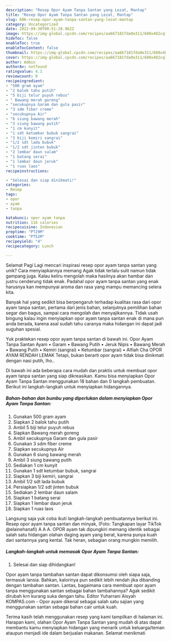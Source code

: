 ```yaml
---
description: "Resep Opor Ayam Tanpa Santan yang Lezat, Mantap"
title: "Resep Opor Ayam Tanpa Santan yang Lezat, Mantap"
slug: 606-resep-opor-ayam-tanpa-santan-yang-lezat-mantap
category: Uncategorized
date: 2022-09-30T00:51:28.962Z
image: https://img-global.cpcdn.com/recipes/aa667181fda0e311/680x482cq70/opor-ayam-tanpa-santan-foto-resep-utama.jpg
hideToc: false
enableToc: true
enableTocContent: false
thumbnail: https://img-global.cpcdn.com/recipes/aa667181fda0e311/680x482cq70/opor-ayam-tanpa-santan-foto-resep-utama.jpg
cover: https://img-global.cpcdn.com/recipes/aa667181fda0e311/680x482cq70/opor-ayam-tanpa-santan-foto-resep-utama.jpg
author: Admin
authorAv: notfound
ratingvalue: 4.1
reviewcount: 9
recipeingredient:
- "500 gram ayam"
- "2 balok tahu putih"
- "5 biji telur puyuh rebus"
- " Bawang merah goreng"
- "secukupnya Garam dan gula pasir"
- "3 sdm fiber creme"
- "secukupnya Air"
- "6 siung bawang merah"
- "3 siung bawang putih"
- "1 cm kunyit"
- "1 sdt ketumbar bubuk sangrai"
- "3 biji kemiri sangrai"
- "1/2 sdt lada bubuk"
- "1/2 sdt jinten bubuk"
- "2 lembar daun salam"
- "1 batang serai"
- "1 lembar daun jeruk"
- "1 ruas laos"
recipeinstructions:

- "Selesai dan siap dinikmati!"
categories:
- Resep
tags:
- opor
- ayam
- tanpa

katakunci: opor ayam tanpa 
nutrition: 116 calories
recipecuisine: Indonesian
preptime: "PT29M"
cooktime: "PT52M"
recipeyield: "4"
recipecategory: Lunch

---
```



Selamat Pagi Lagi mencari inspirasi resep opor ayam tanpa santan yang unik? Cara menyiapkannya memang Agak tidak terlalu sulit namun tidak gampang juga. Kalau keliru mengolah maka hasilnya akan hambar dan justru cenderung tidak enak. Padahal opor ayam tanpa santan yang enak harusnya kan mempunyai aroma dan rasa yang mampu memancing selera kita.


Banyak hal yang sedikit bisa berpengaruh terhadap kualitas rasa dari opor ayam tanpa santan, pertama dari jenis bahan, selanjutnya pemilihan bahan segar dan bagus, sampai cara mengolah dan menyajikannya. Tidak usah bingung kalau ingin menyiapkan opor ayam tanpa santan enak di mana pun anda berada, karena asal sudah tahu caranya maka hidangan ini dapat jadi suguhan spesial.

Yuk praktekan resep opor ayam tanpa santan di bawah ini. Opor Ayam Tanpa Santan Ayam • Garam • Bawang Putih • Jeruk Nipis • Bawang Merah • Bawang Putih • Kemiri (sangrai) • Ketumbar (sangrai) • Alfiah Cha OPOR AYAM RENDAH LEMAK Tetapi, bukan berarti opor ayam tidak bisa dinikmati dengan nasi putih, lho..


Di bawah ini ada beberapa cara mudah dan praktis untuk membuat opor ayam tanpa santan yang siap dikreasikan. Kamu bisa menyiapkan Opor Ayam Tanpa Santan menggunakan 18 bahan dan 0 langkah pembuatan. Berikut ini langkah-langkah untuk menyiapkan hidangannya.

<!--inarticleads1-->

##### Bahan-bahan dan bumbu yang diperlukan dalam menyiapkan Opor Ayam Tanpa Santan:

1. Gunakan 500 gram ayam
1. Siapkan 2 balok tahu putih
1. Ambil 5 biji telur puyuh rebus
1. Siapkan  Bawang merah goreng
1. Ambil secukupnya Garam dan gula pasir
1. Gunakan 3 sdm fiber creme
1. Siapkan secukupnya Air
1. Gunakan 6 siung bawang merah
1. Ambil 3 siung bawang putih
1. Sediakan 1 cm kunyit
1. Gunakan 1 sdt ketumbar bubuk, sangrai
1. Siapkan 3 biji kemiri, sangrai
1. Ambil 1/2 sdt lada bubuk
1. Persiapkan 1/2 sdt jinten bubuk
1. Sediakan 2 lembar daun salam
1. Siapkan 1 batang serai
1. Siapkan 1 lembar daun jeruk
1. Siapkan 1 ruas laos


Langsung saja yuk coba ikuti langkah-langkah pembuatannya berikut ini. Resep opor ayam tanpa santan dan minyak, (Foto: Tangkapan layar TikTok @elainehanafi) A A A. OPOR ayam tak dipungkiri memang identik sebagai salah satu hidangan olahan daging ayam yang berat, karena punya kuah dari santannya yang kental. Tak heran, sebagian orang mungkin memilih. 

<!--inarticleads2-->

##### Langkah-langkah untuk memasak Opor Ayam Tanpa Santan:


1. Selesai dan siap dihidangkan!

Opor ayam tanpa tambahan santan dapat dikonsumsi oleh siapa saja, termasuk lansia. Bahkan, kalorinya pun sedikit lebih rendah jika dibanding dengan tambahan santan. Lantas, bagaimana cara membuat opor ayam tanpa menggunakan santan sebagai bahan tambahannya? Agak sedikit dirubah krn kurang suka dengan tahu. Editor Yuharrani Aisyah KOMPAS.com - Opor ayam dikenal sebagai salah satu sajian yang menggunakan santan sebagai bahan cair untuk kuah. 

Terima kasih telah menggunakan resep yang kami tampilkan di halaman ini. Harapan kami, olahan Opor Ayam Tanpa Santan yang mudah di atas dapat membantu kamu menyiapkan hidangan yang menarik untuk keluarga/teman ataupun menjadi ide dalam berjualan makanan. Selamat menikmati
